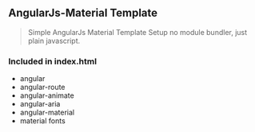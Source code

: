 ﻿## AngularJs-Material Template

> Simple AngularJs Material Template Setup
no module bundler, just plain javascript.


### Included in index.html
* angular
* angular-route
* angular-animate
* angular-aria
* angular-material
* material fonts 
